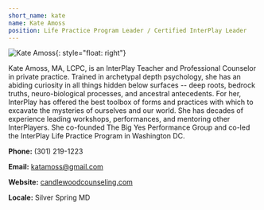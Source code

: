 ```yaml
---
short_name: kate
name: Kate Amoss
position: Life Practice Program Leader / Certified InterPlay Leader
---
```

![Kate Amoss](/assets/images/Kate-Amoss.jpg "Kate Amoss"){: style="float: right"}

Kate Amoss, MA, LCPC, is an InterPlay Teacher and Professional Counselor
in private practice.
Trained in archetypal depth psychology, she has an abiding curiosity in all
things hidden below surfaces -- deep roots, bedrock truths, neuro-biological
processes, and ancestral antecedents. For her, InterPlay has offered the best
toolbox of forms and practices with which to excavate the mysteries of ourselves
and our world.
She has decades of experience leading workshops, performances, and mentoring
other InterPlayers. She co-founded The Big Yes Performance Group and co-led the
InterPlay Life Practice Program in Washington DC.

**Phone:** (301) 219-1223

**Email:** <katamoss@gmail.com>

**Website:** <a href="https://www.candlewoodcounseling.com/" target="_blank">candlewoodcounseling.com</a>

**Locale:** Silver Spring MD
